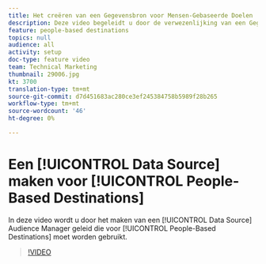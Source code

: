 ```yaml
---
title: Het creëren van een Gegevensbron voor Mensen-Gebaseerde Doelen
description: Deze video begeleidt u door de verwezenlijking van een Gegevensbron in Audience Manager die voor Op mensen-Gebaseerde Doelen moet worden gebruikt.
feature: people-based destinations
topics: null
audience: all
activity: setup
doc-type: feature video
team: Technical Marketing
thumbnail: 29006.jpg
kt: 3700
translation-type: tm+mt
source-git-commit: d7d451683ac280ce3ef245384758b5989f28b265
workflow-type: tm+mt
source-wordcount: '46'
ht-degree: 0%

---
```



# Een [!UICONTROL Data Source] maken voor [!UICONTROL People-Based Destinations]

In deze video wordt u door het maken van een [!UICONTROL Data Source] Audience Manager geleid die voor [!UICONTROL People-Based Destinations] moet worden gebruikt.

>[!VIDEO](https://video.tv.adobe.com/v/29006/?quality=12)
